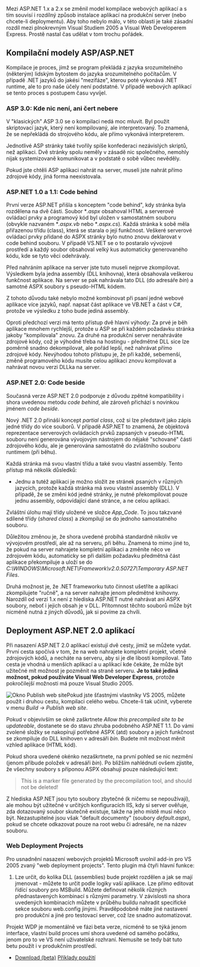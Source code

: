 <!-- dcterms:identifier = aspnetcz#61 -->
<!-- dcterms:title = Kompilace a nasazení (deployment) aplikací v ASP.NET 2.0 - přehled -->
<!-- dcterms:abstract = Mezi ASP.NET 1.x a 2.x se změnil model kompilace webových aplikací a s tím souvisí i rozdílný způsob instalace aplikací na produkční server (nebo chcete-li deploymentu). Aby toho nebylo málo, v této oblasti je také zásadní rozdíl mezi plnokrevným Visual Studiem 2005 a Visual Web Developerem Express. Prostě nastal čas udělat v tom trochu pořádek. -->
<!-- np9:categoryId = 1 -->
<!-- x4w:category = Tipy, triky -->
<!-- np9:authorId = 1 -->
<!-- np9:authorEmail = michal.valasek@altairis.cz -->
<!-- dcterms:creator = Michal Altair Valášek -->
<!-- dcterms:created = 2005-11-21T22:12:11.047+01:00 -->
<!-- dcterms:dateAccepted = 2005-11-21T22:12:11.047+01:00 -->

Mezi ASP.NET 1.x a 2.x se změnil model kompilace webových aplikací a s tím souvisí i rozdílný způsob instalace aplikací na produkční server (nebo chcete-li deploymentu). Aby toho nebylo málo, v této oblasti je také zásadní rozdíl mezi plnokrevným Visual Studiem 2005 a Visual Web Developerem Express. Prostě nastal čas udělat v tom trochu pořádek.

## Kompilační modely ASP/ASP.NET

Kompilace je proces, jímž se program překládá z jazyka srozumitelného (některým) lidským bytostem do jazyka srozumitelného počítačům. V případě .NET jazyků do jakési "mezifáze", kterou poté vykonává .NET runtime, ale to pro naše účely není podstatné. V případě webových aplikací se tento proces s postupem času vyvíjel.

### ASP 3.0: Kde nic není, ani čert nebere

V "klasických" ASP 3.0 se o kompilaci nedá moc mluvit. Byl použit skriptovací jazyk, který není kompilovaný, ale interpretovaný. To znamená, že se nepřekládá do strojového kódu, ale přímo vykonává interpreterem.

Jednotlivé ASP stránky také tvořily spíše konfederaci nezávislých skriptů, než aplikaci. Dvě stránky spolu neměly v zásadě nic společného, nemohly nijak systemizovaně komunikovat a v podstatě o sobě vůbec nevěděly.

Pokud jste chtěli ASP aplikaci nahrát na server, museli jste nahrát přímo zdrojové kódy, jiná forma neexistovala.

### ASP.NET 1.0 a 1.1: Code behind

První verze ASP.NET přišla s konceptem "code behind", kdy stránka byla rozdělena na dvě části. Soubor **.aspx* obsahoval HTML a serverové ovládací prvky a programový kód byl uložen v samostatném souboru (obvykle nazvaném **.aspx.vb* nebo **.aspx.cs*). Každá stránka k sobě měla přiřazenou třídu (class), která se starala o její funkčnost. Veškeré serverové ovládací prvky přidané do ASPX stránky bylo nutno znovu deklarovat v code behind souboru. V případě VS.NET se o to postaralo vývojové prostředí a každý soubor obsahoval velký kus automaticky generovaného kódu, kde se tyto věci odehrávaly.

Před nahráním aplikace na server jste tuto museli nejprve zkompilovat. Výsledkem byla jedna assembly (DLL knihovna), která obsahovala veškerou funkčnost aplikace. Na server se pak nahrávala tato DLL (do adresáře *bin*) a samotné ASPX soubory s pseudo-HTML kódem.

Z tohoto důvodu také nebylo možné kombinovat při psaní jedné webové aplikace více jazyků, např. napsat část aplikace ve VB.NET a část v C#, protože ve výsledku z toho bude jediná assembly.

Oproti předchozí verzi má tento přístup dvě hlavní výhody: Za prvé je běh aplikace mnohem rychlejší, protože u ASP se při každém požadavku stránka jakoby "kompilovala" znovu. Za druhé na produkční server nenahráváte zdrojové kódy, což je výhodné třeba na hostingu - předmětné DLL sice lze poměrně snadno dekompilovat, ale pořád lepší, než nahrávat přímo zdrojové kódy. Nevýhodou tohoto přístupu je, že při každé, sebemenší, změně programového kódu musíte celou aplikaci znovu kompilovat a nahrávat novou verzi DLLka na server.

### ASP.NET 2.0: Code beside

Současná verze ASP.NET 2.0 podporuje z důvodu zpětné kompatibility i shora uvedenou metodu *code behind*, ale zároveň přichází s novinkou jménem *code beside*.

Nový .NET 2.0 přináší koncept *partial class*, což si lze představit jako zápis jedné třídy do více souborů. V případě ASP.NET to znamená, že objektová reprezentace serverových ovládacích prvků zapsaných v pseudo-HTML souboru není generována vývojovým nástrojem do nějaké "schované" části zdrojového kódu, ale je generována samostatně do zvláštního souboru runtimem (při běhu). 

Každá stránka má svou vlastní třídu a také svou vlastní assembly. Tento přístup má několik důsledků:

*   Jednu a tutéž aplikaci je možno složit ze stránek psaných v různých jazycích, protože každá stránka má svou vlastní assembly (DLL). V případě, že se změni kód jedné stránky, je nutné překompilovat pouze jednu assembly, odpovídající dané stránce, a ne celou aplikaci. 

Zvláštní úlohu mají třídy uložené ve složce *App_Code*. To jsou takzvané sdílené třídy (*shared class*) a zkompilují se do jednoho samostatného souboru.

Důležitou změnou je, že shora uvedené probíhá standardně nikoliv ve vývojovém prostředí, ale až na serveru, při běhu. Znamená to mimo jiné to, že pokud na server nahrajete kompletní aplikaci a změníte něco ve zdrojovém kódu, automaticky se při dalším požadavku předmětná část aplikace překompiluje a uloží se do *C:\WINDOWS\Microsoft.NET\Framework\v2.0.50727\Temporary ASP.NET Files*.

Druhá možnost je, že .NET frameworku tuto činnost ušetříte a aplikaci zkompilujete "ručně", a na server nahrajte jenom předmětné knihovny. Narozdíl od verzí 1.x není z hlediska ASP.NET nutné nahrávat ani ASPX soubory, neboť i jejich obsah je v DLL. Přítomnost těchto souborů může být nicméně nutná z jiných důvodů, jak si povíme za chvíli.

## Deployment ASP.NET 2.0 aplikací

Při nasazení ASP.NET 2.0 aplikací existují dvě cesty, jimiž se můžete vydat. První cesta spočívá v tom, že na web nahrajete kompletní projekt, včetně zdrojových kódů, a necháte na serveru, aby si je dle libosti kompiloval. Tato cesta je vhodná u menších aplikací a u aplikací kde čekáte, že může být užitečné mít možnost je pozměnit na straně serveru. **Je to také jediná možnost, pokud používáte Visual Web Developer Express**, protože pokročilejší možnosti má pouze Visual Studio 2005.

![Okno Publish web site](https://www.cdn.altairis.cz/Blog/2005/20051121-publish-web-site.png)Pokud jste šťastnými vlastníky VS 2005, můžete použít i druhou cestu, kompilaci celého webu. Chcete-li tak učinit, vyberete v menu *Build -> Publish web site*.

Pokud v objevivším se okně zaškrtnete *Allow this precompiled site to be updateable*, dostanete se do stavu zhruba podobného ASP.NET 1.1. Do vámi zvolené složky se nakopírují potřebné ASPX (atd) soubory a jejich funkčnost se zkompiluje do DLL knihoven v adresáři *bin*. Budete mít možnost měnit vzhled aplikace (HTML kód).

Pokud shora uvedené okénko nezaškrtnete, na první pohled se nic nezmění (jenom přibude položek v adresáři *bin*). Po bližším nahlédnutí ovšem zjistíte, že všechny soubory s příponou ASPX obsahují pouze následující text:

> This is a marker file generated by the precompilation tool, and should not be deleted!

Z hlediska ASP.NET jsou tyto soubory zbytečné (k ničemu se nepoužívají), ale mohou být užitečné v určitých konfiguracích IIS, kdy si server ověřuje, zda dotazovaný soubor skutečně existuje, takže na jeho místě musí něco být. Nezastupitelné jsou však "default documenty" (soubory *default.aspx*), pokud se chcete odkazovat pouze na root webu či adresáře, ne na název souboru.

### Web Deployment Projects

Pro usnadnění nasazení webových projektů Microsoft uvolnil add-in pro VS 2005 zvaný "web deployment projects". Tento plugin má čtyři hlavní funkce:

1.  Lze určit, do kolika DLL (assemblies) bude projekt rozdělen a jak se mají jmenovat - můžete to určit podle logiky vaší aplikace. Lze přímo editovat řídící soubory pro MSBuild. Můžete definovat několik různých přednastavených kombinací s různými parametry. V závislosti na shora uvedených kombinacích můžete v průběhu buildu nahradit specifické sekce souboru web.config jinými. Pravděpodobně máte jiné nastavení pro produkční a jiné pro testovací server, což lze snadno automatizovat. 

Projekt WDP je momentálně ve fázi beta verze, nicméně to se týká jenom interface, vlastní build proces umí shora uvedené od samého počátku, jenom pro to ve VS není uživatelské rozhraní. Nemusíte se tedy bát tuto betu použít i v produkčním prostředí.

*   [Download (beta)](http://msdn.microsoft.com/asp.net/reference/infrastructure/wdp/default.aspx) [Příklady použití](http://weblogs.asp.net/scottgu/archive/2005/11/06/429723.aspx)